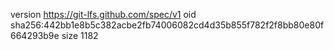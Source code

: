 version https://git-lfs.github.com/spec/v1
oid sha256:442bb1e8b5c382acbe2fb74006082cd4d35b855f782f2f8bb80e80f664293b9e
size 1182

